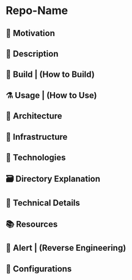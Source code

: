 # Repo-Name

## :pushpin: Motivation 

## :memo: Description

## :hammer: Build | (How to Build)

## :alembic: Usage | (How to Use)

## :triangular_ruler: Architecture

## :tram: Infrastructure

## :microscope: Technologies

## :card_file_box: Directory Explanation

## :blue_book: Technical Details

## :books: Resources

## :triangular_flag_on_post: Alert | (Reverse Engineering)

## :wrench: Configurations
